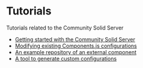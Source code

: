 # Tutorials

Tutorials related to the Community Solid Server
 * [Getting started with the Community Solid Server](getting-started.md)
 * [Modifying existing Components.js configurations](custom-configurations.md)
 * [An example repository of an external component](https://github.com/CommunitySolidServer/hello-world-component)
 * [A tool to generate custom configurations](https://communitysolidserver.github.io/configuration-generator/)
